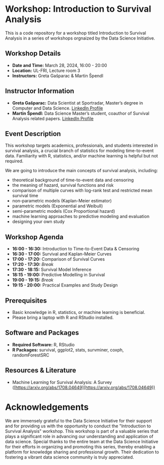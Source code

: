 # Workshop: Introduction to Survival Analysis

This is a code repository for a workshop titled Introduction to Survival Analysis in a series of workshops orgnaized by the Data Science Initiative.

## Workshop Details
- **Date and Time:** March 28, 2024, 16:00 - 20:00
- **Location:** UL-FRI, Lecture room 3
- **Instructors:** Greta Gašparac & Martin Špendl

## Instructor Information
- **Greta Gašparac:** Data Scientist at Sportradar, Master’s degree in Computer and Data Science. [LinkedIn Profile](https://www.linkedin.com/in/greta-gasparac/)
- **Martin Špendl:** Data Science Master’s student, coauthor of Survival Analysis related papers. [LinkedIn Profile](https://www.linkedin.com/in/mspendl/)

## Event Description
This workshop targets academics, professionals, and students interested in survival analysis, a crucial branch of statistics for modeling time-to-event data. Familiarity with R, statistics, and/or machine learning is helpful but not required.

We are going to introduce the main concepts of survival analysis, including:
- theoretical background of time-to-event data and censoring
- the meaning of hazard, survival functions and risk
- comparison of multiple curves with log-rank test and restricted mean survival time
- non-parametric models (Kaplan-Meier estimator)
- parametric models (Exponential and Weibull)
- semi-parametric models (Cox Proportional hazard)
- machine learning approaches to predictive modeling and evaluation
- designing your own study

## Workshop Agenda
- **16:00 - 16:30:** Introduction to Time-to-Event Data & Censoring
- **16:30 - 17:00:** Survival and Kaplan-Meier Curves
- **17:00 - 17:20:** Comparison of Survival Curves
- **17:20 - 17:30:** _Break_
- **17:30 - 18:15:** Survival Model Inference
- **18:15 - 19:00:** Predictive Modelling in Survival
- **19:00 - 19:15:** _Break_
- **19:15 - 20:00:** Practical Examples and Study Design

## Prerequisites
- Basic knowledge in R, statistics, or machine learning is beneficial.
- Please bring a laptop with R and RStudio installed.

## Software and Packages
- **Required Software:** R, RStudio
- **R Packages:** survival, ggplot2, stats, survminer, coxph, randomForestSRC

## Resources & Literature
- Machine Learning for Survival Analysis: A Survey ([https://arxiv.org/abs/1708.04649](https://arxiv.org/abs/1708.04649))

# Acknowledgements

We are immensely grateful to the Data Science Initiative for their support and for providing us with the opportunity to conduct the "Introduction to Survival Analysis" workshop. This workshop is part of a valuable series that plays a significant role in advancing our understanding and application of data science. Special thanks to the entire team at the Data Science Initiative for their efforts in organizing and promoting this series, thereby enabling a platform for knowledge sharing and professional growth. Their dedication to fostering a vibrant data science community is truly appreciated.